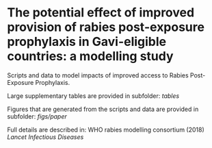 # The potential effect of improved provision of rabies post-exposure prophylaxis in Gavi-eligible countries: a modelling study

Scripts and data to model impacts of improved access to Rabies Post-Exposure Prophylaxis.

Large supplementary tables are provided in subfolder: *tables*

Figures that are generated from the scripts and data are provided in subfolder: *figs/paper*

Full details are described in: WHO rabies modelling consortium (2018) *Lancet Infectious Diseases* 

